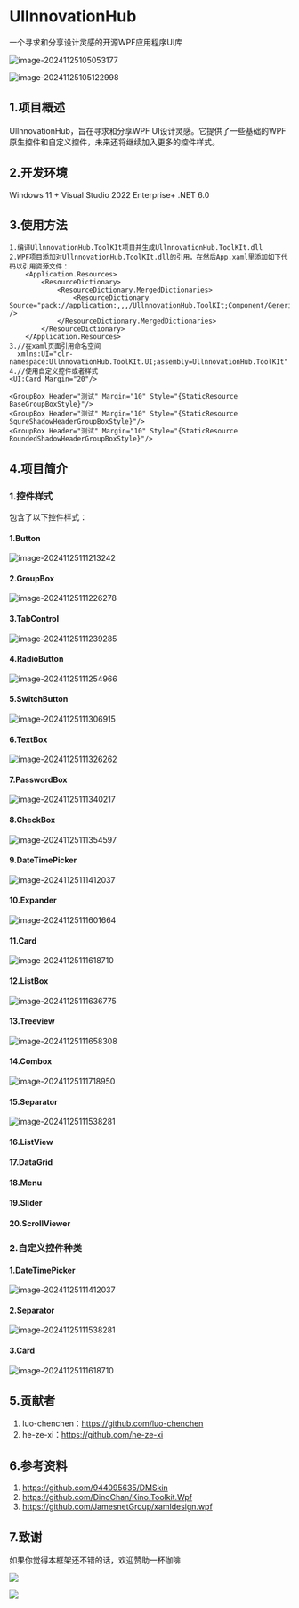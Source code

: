 # UllnnovationHub

一个寻求和分享设计灵感的开源WPF应用程序UI库

![image-20241125105053177](README.assets/image-20241125105053177.png)

![image-20241125105122998](README.assets/image-20241125105122998.png)

## 1.项目概述

UllnnovationHub，旨在寻求和分享WPF UI设计灵感。它提供了一些基础的WPF原生控件和自定义控件，未来还将继续加入更多的控件样式。

## 2.开发环境

Windows 11 + Visual Studio 2022 Enterprise+ .NET 6.0

## 3.使用方法

```xaml
1.编译UllnnovationHub.ToolKIt项目并生成UllnnovationHub.ToolKIt.dll
2.WPF项目添加对UllnnovationHub.ToolKIt.dll的引用，在然后App.xaml里添加如下代码以引用资源文件：
    <Application.Resources>
        <ResourceDictionary>
            <ResourceDictionary.MergedDictionaries>
                <ResourceDictionary Source="pack://application:,,,/UllnnovationHub.ToolKIt;Component/Generic.xaml" />
            </ResourceDictionary.MergedDictionaries>
        </ResourceDictionary>
    </Application.Resources>
3.//在xaml页面引用命名空间
  xmlns:UI="clr-namespace:UllnnovationHub.ToolKIt.UI;assembly=UllnnovationHub.ToolKIt"
4.//使用自定义控件或者样式
<UI:Card Margin="20"/>

<GroupBox Header="测试" Margin="10" Style="{StaticResource BaseGroupBoxStyle}"/>
<GroupBox Header="测试" Margin="10" Style="{StaticResource SqureShadowHeaderGroupBoxStyle}"/>
<GroupBox Header="测试" Margin="10" Style="{StaticResource RoundedShadowHeaderGroupBoxStyle}"/>
```

## 4.项目简介

### 1.控件样式

包含了以下控件样式：

#### 1.Button

![image-20241125111213242](README.assets/image-20241125111213242.png)

#### 2.GroupBox

![image-20241125111226278](README.assets/image-20241125111226278.png)

#### 3.TabControl

![image-20241125111239285](README.assets/image-20241125111239285.png)

#### 4.RadioButton

![image-20241125111254966](README.assets/image-20241125111254966.png)

#### 5.SwitchButton

![image-20241125111306915](README.assets/image-20241125111306915.png)

#### 6.TextBox

![image-20241125111326262](README.assets/image-20241125111326262.png)

#### 7.PasswordBox

![image-20241125111340217](README.assets/image-20241125111340217.png)

#### 8.CheckBox

![image-20241125111354597](README.assets/image-20241125111354597.png)

#### 9.DateTimePicker

![image-20241125111412037](README.assets/image-20241125111412037.png)

#### 10.Expander

![image-20241125111601664](README.assets/image-20241125111601664.png)

#### 11.Card

![image-20241125111618710](README.assets/image-20241125111618710.png)

#### 12.ListBox

![image-20241125111636775](README.assets/image-20241125111636775.png)

#### 13.Treeview

![image-20241125111658308](README.assets/image-20241125111658308.png)

#### 14.Combox

![image-20241125111718950](README.assets/image-20241125111718950.png)

#### 15.Separator

![image-20241125111538281](README.assets/image-20241125111538281.png)

#### 16.ListView

#### 17.DataGrid

#### 18.Menu

#### 19.Slider

#### 20.ScrollViewer





### 2.自定义控件种类

#### 1.DateTimePicker

![image-20241125111412037](README.assets/image-20241125111412037.png)

#### 2.Separator

![image-20241125111538281](README.assets/image-20241125111538281.png)

#### 3.Card

![image-20241125111618710](README.assets/image-20241125111618710.png)

## 5.贡献者
1. luo-chenchen：https://github.com/luo-chenchen
2. he-ze-xi：https://github.com/he-ze-xi

## 6.参考资料

1. https://github.com/944095635/DMSkin
2. https://github.com/DinoChan/Kino.Toolkit.Wpf
3. https://github.com/JamesnetGroup/xamldesign.wpf

## 7.致谢

如果你觉得本框架还不错的话，欢迎赞助一杯咖啡

![](README.assets/wechat.png)

![](README.assets/ali.png)
